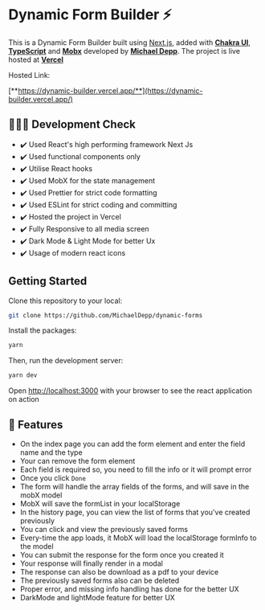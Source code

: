 # Dynamic Form Builder ⚡

This is a Dynamic Form Builder built using [Next.js](https://nextjs.org/), added with [**Chakra UI**](https://chakra-ui.com), [**TypeScript**](https://www.typescriptlang.org) and [**Mobx**](https://mobx.js.org/react-integration.html) developed by [**Michael Depp**](https://github.com/MichaelDepp). The project is live hosted at [**Vercel**](https://vercel.com)

Hosted Link:

[**https://dynamic-builder.vercel.app/**](https://dynamic-builder.vercel.app/)

## 🔋🙆‍♂️ Development Check

- ✔️ Used React's high performing framework Next Js
- ✔️ Used functional components only
- ✔️ Utilise React hooks
- ✔️ Used MobX for the state management
- ✔️ Used Prettier for strict code formatting
- ✔️ Used ESLint for strict coding and committing
- ✔️ Hosted the project in Vercel
- ✔️ Fully Responsive to all media screen
- ✔️ Dark Mode & Light Mode for better Ux
- ✔️ Usage of modern react icons

## Getting Started

Clone this repository to your local:

```bash
git clone https://github.com/MichaelDepp/dynamic-forms
```

Install the packages:

```bash
yarn
```

Then, run the development server:

```bash
yarn dev
```

Open [http://localhost:3000](http://localhost:3000) with your browser to see the react application on action

## 🔎 Features

- On the index page you can add the form element and enter the field name and the type
- Your can remove the form element
- Each field is required so, you need to fill the info or it will prompt error
- Once you click `Done`
- The form will handle the array fields of the forms, and will save in the mobX model
- MobX will save the formList in your localStorage
- In the history page, you can view the list of forms that you've created previously
- You can click and view the previously saved forms
- Every-time the app loads, it MobX will load the localStorage formInfo to the model
- You can submit the response for the form once you created it
- Your response will finally render in a modal
- The response can also be download as a pdf to your device
- The previously saved forms also can be deleted
- Proper error, and missing info handling has done for the better UX
- DarkMode and lightMode feature for better UX
